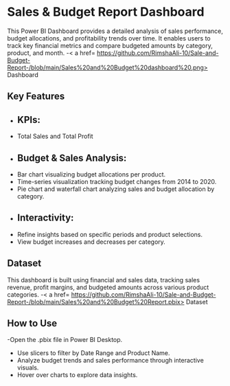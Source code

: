 # Sales & Budget Report Dashboard
This Power BI Dashboard provides a detailed analysis of sales performance, budget allocations, and profitability trends over time. It enables users to track key financial metrics and compare budgeted amounts by category, product, and month.
-< a href= https://github.com/RimshaAli-10/Sale-and-Budget-Report-/blob/main/Sales%20and%20Budget%20dashboard%20.png> Dashboard </a>
##  Key Features
- ## KPIs:
- Total Sales and Total Profit
- ## Budget & Sales Analysis:
- Bar chart visualizing budget allocations per product.
- Time-series visualization tracking budget changes from 2014 to 2020.
- Pie chart and waterfall chart analyzing sales and budget allocation by category.
- ## Interactivity:
- Refine insights based on specific periods and product selections.
-  View budget increases and decreases per category.
  ## Dataset 
  This dashboard is built using financial and sales data, tracking sales revenue, profit margins, and budgeted amounts across various product categories.
  -< a href= https://github.com/RimshaAli-10/Sale-and-Budget-Report-/blob/main/Sales%20and%20Budget%20Report.pbix> Dataset </a> 
  ## How to Use
  -Open the .pbix file in Power BI Desktop.
  - Use slicers to filter by Date Range and Product Name.
  - Analyze budget trends and sales performance through interactive visuals.
  - Hover over charts to explore data insights.
